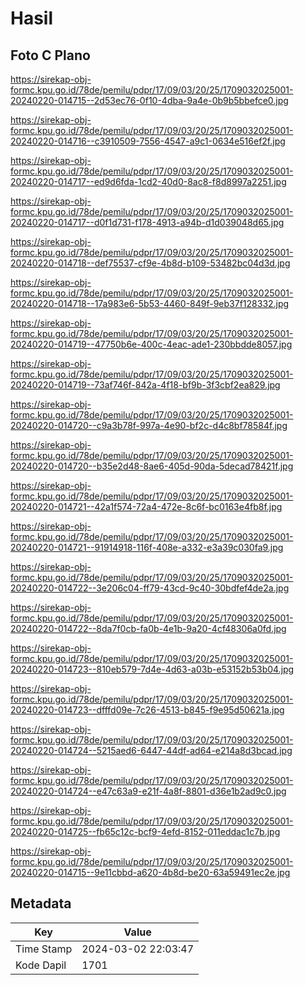 # Hasil

## Foto C Plano

https://sirekap-obj-formc.kpu.go.id/78de/pemilu/pdpr/17/09/03/20/25/1709032025001-20240220-014715--2d53ec76-0f10-4dba-9a4e-0b9b5bbefce0.jpg

https://sirekap-obj-formc.kpu.go.id/78de/pemilu/pdpr/17/09/03/20/25/1709032025001-20240220-014716--c3910509-7556-4547-a9c1-0634e516ef2f.jpg

https://sirekap-obj-formc.kpu.go.id/78de/pemilu/pdpr/17/09/03/20/25/1709032025001-20240220-014717--ed9d6fda-1cd2-40d0-8ac8-f8d8997a2251.jpg

https://sirekap-obj-formc.kpu.go.id/78de/pemilu/pdpr/17/09/03/20/25/1709032025001-20240220-014717--d0f1d731-f178-4913-a94b-d1d039048d65.jpg

https://sirekap-obj-formc.kpu.go.id/78de/pemilu/pdpr/17/09/03/20/25/1709032025001-20240220-014718--def75537-cf9e-4b8d-b109-53482bc04d3d.jpg

https://sirekap-obj-formc.kpu.go.id/78de/pemilu/pdpr/17/09/03/20/25/1709032025001-20240220-014718--17a983e6-5b53-4460-849f-9eb37f128332.jpg

https://sirekap-obj-formc.kpu.go.id/78de/pemilu/pdpr/17/09/03/20/25/1709032025001-20240220-014719--47750b6e-400c-4eac-ade1-230bbdde8057.jpg

https://sirekap-obj-formc.kpu.go.id/78de/pemilu/pdpr/17/09/03/20/25/1709032025001-20240220-014719--73af746f-842a-4f18-bf9b-3f3cbf2ea829.jpg

https://sirekap-obj-formc.kpu.go.id/78de/pemilu/pdpr/17/09/03/20/25/1709032025001-20240220-014720--c9a3b78f-997a-4e90-bf2c-d4c8bf78584f.jpg

https://sirekap-obj-formc.kpu.go.id/78de/pemilu/pdpr/17/09/03/20/25/1709032025001-20240220-014720--b35e2d48-8ae6-405d-90da-5decad78421f.jpg

https://sirekap-obj-formc.kpu.go.id/78de/pemilu/pdpr/17/09/03/20/25/1709032025001-20240220-014721--42a1f574-72a4-472e-8c6f-bc0163e4fb8f.jpg

https://sirekap-obj-formc.kpu.go.id/78de/pemilu/pdpr/17/09/03/20/25/1709032025001-20240220-014721--91914918-116f-408e-a332-e3a39c030fa9.jpg

https://sirekap-obj-formc.kpu.go.id/78de/pemilu/pdpr/17/09/03/20/25/1709032025001-20240220-014722--3e206c04-ff79-43cd-9c40-30bdfef4de2a.jpg

https://sirekap-obj-formc.kpu.go.id/78de/pemilu/pdpr/17/09/03/20/25/1709032025001-20240220-014722--8da7f0cb-fa0b-4e1b-9a20-4cf48306a0fd.jpg

https://sirekap-obj-formc.kpu.go.id/78de/pemilu/pdpr/17/09/03/20/25/1709032025001-20240220-014723--810eb579-7d4e-4d63-a03b-e53152b53b04.jpg

https://sirekap-obj-formc.kpu.go.id/78de/pemilu/pdpr/17/09/03/20/25/1709032025001-20240220-014723--dfffd09e-7c26-4513-b845-f9e95d50621a.jpg

https://sirekap-obj-formc.kpu.go.id/78de/pemilu/pdpr/17/09/03/20/25/1709032025001-20240220-014724--5215aed6-6447-44df-ad64-e214a8d3bcad.jpg

https://sirekap-obj-formc.kpu.go.id/78de/pemilu/pdpr/17/09/03/20/25/1709032025001-20240220-014724--e47c63a9-e21f-4a8f-8801-d36e1b2ad9c0.jpg

https://sirekap-obj-formc.kpu.go.id/78de/pemilu/pdpr/17/09/03/20/25/1709032025001-20240220-014725--fb65c12c-bcf9-4efd-8152-011eddac1c7b.jpg

https://sirekap-obj-formc.kpu.go.id/78de/pemilu/pdpr/17/09/03/20/25/1709032025001-20240220-014715--9e11cbbd-a620-4b8d-be20-63a59491ec2e.jpg


## Metadata

| Key        | Value               |
| ---------- | ------------------- |
| Time Stamp | 2024-03-02 22:03:47 |
| Kode Dapil | 1701                |




